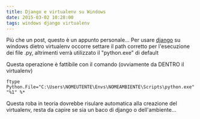```yaml
---
title: Django e virtualenv su Windows
date: 2015-03-02 10:28:00
tags: windows django virtualenv
---
```


Più che un post, questo è un appunto personale...
Per usare [django](https://www.djangoproject.com/) su windows dietro virtualenv occorre settare il path corretto per l'esecuzione dei file .py, altrimenti verrà utilizzato il "python.exe" di default

Questa operazione è fattibile con il comando (ovviamente da DENTRO il virtualenv)

```shell
ftype Python.File="C:\Users\NOMEUTENTE\Envs\NOMEAMBIENTE\Scripts\python.exe" "%1" %*
```

Questa roba in teoria dovrebbe risulare automatica alla creazione del virtualenv, resta da capire se sia un baco di django o dell'ambiente...
